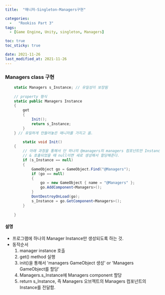 ```yaml
---
title:  "매니저-Singleton-Managers구현"

categories:
  -   "Rookiss Part 3"
tags:
  - [Game Engine, Unity, singleton, Managers]

toc: true
toc_sticky: true

date: 2021-11-26
last_modified_at: 2021-11-26
---
```


### Managers class 구현
```c#
    static Managers s_Instance; // 유일성이 보장됨 
    
    // property 형식
    static public Managers Instance 
    { 
        get 
        { 
            Init(); 
            return s_Instance; 
        } 
    } // 유일하게 만들어놓은 매니저를 가지고 옴.

		static void Init()
    {
        // 아래 과정을 통해서 단 하나의 @managers의 managers 컴포넌트만 Instance에 부여된다.
        // & 호출되었을 때 null이면 새로 생성해서 할당해준다. 
        if (s_Instance == null)
        {
            GameObject go = GameObject.Find("@Managers");
            if (go == null)
            {
                go = new GameObject { name = "@Managers" };
                go.AddComponent<Managers>();
            }
            DontDestroyOnLoad(go);
            s_Instance = go.GetComponent<Managers>();
        }
        
    }
```

#### 설명
- 프로그램에 하나의 Manager Instance만 생성되도록 하는 것. 
- 동작순서
    1. manager instance 호출
    2. get() method 실행
    3. init()을 통해서 'managers GameObject 생성' or 'Managers GameObject를 할당'
    4. Managers.s_Instance에 Managers component 할당
    5. return s_Instance, 즉 Managers 오브젝트의 Managers 컴포넌트의 Instance를 전달함. 